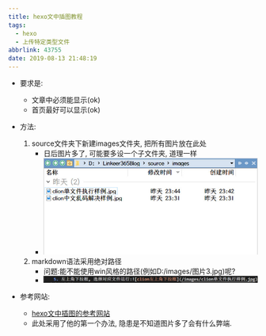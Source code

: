 ```yaml
---
title: hexo文中插图教程
tags:
  - hexo
  - 上传特定类型文件
abbrlink: 43755
date: 2019-08-13 21:48:19
---
```


- 要求是:
    - 文章中必须能显示(ok)
    - 首页最好可以显示(ok)

- 方法:
    1. source文件夹下新建images文件夹, 把所有图片放在此处
        - 日后图片多了, 可能要多设一个子文件夹, 道理一样
        - ![把图片放入images文件夹下](/images/把图片放在images目录下.jpg)
    2. markdown语法采用绝对路径
        - 问题:能不能使用win风格的路径(例如D:/images/图片3.jpg)呢?
        - ![绝对路径的引用语法](/images/图片路径样式.jpg)

- 参考网站:
    - [hexo文中插图的参考网站](https://yanyinhong.github.io/2017/05/02/How-to-insert-image-in-hexo-post/)
    - 此处采用了他的第一个办法, 隐患是不知道图片多了会有什么弊端.